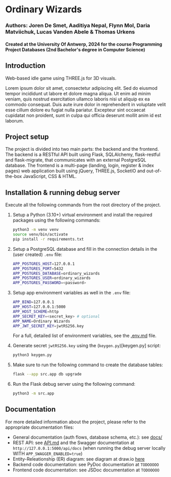# Ordinary Wizards

### Authors: Joren De Smet, Aaditiya Nepal, Flynn Mol, Daria Matviichuk, Lucas Vanden Abele & Thomas Urkens
#### Created at the University Of Antwerp, 2024 for the course Programming Project Databases (2nd Bachelor's degree in Computer Science)
## Introduction
Web-based idle game using THREE.js for 3D visuals.

Lorem ipsum dolor sit amet, consectetur adipiscing elit. Sed do eiusmod tempor incididunt ut labore et dolore magna aliqua. Ut enim ad minim veniam, quis nostrud exercitation ullamco laboris nisi ut aliquip ex ea commodo consequat. Duis aute irure dolor in reprehenderit in voluptate velit esse cillum dolore eu fugiat nulla pariatur. Excepteur sint occaecat cupidatat non proident, sunt in culpa qui officia deserunt mollit anim id est laborum.

## Project setup
The project is divided into two main parts: the backend and the frontend. The backend is a RESTful API built using Flask, SQLAlchemy, flask-restful and flask-migrate, that communicates with an external PostgreSQL database.
The frontend is a multi-page (landing, login, register & index pages) web application built using jQuery, THREE.js, SocketIO and out-of-the-box JavaScript, CSS & HTML.

## Installation & running debug server
Execute all the following commands from the root directory of the project.
1. Setup a Python (3.10+) virtual environment and install the required packages using the following commands:
    ```bash
    python3 -m venv venv
    source venv/bin/activate
    pip install -r requirements.txt
    ```

2. Setup a PostgreSQL database and fill in the connection details in the (user created) `.env` file:
    ```bash
    APP_POSTGRES_HOST=127.0.0.1
    APP_POSTGRES_PORT=5432
    APP_POSTGRES_DATABASE=ordinary_wizards
    APP_POSTGRES_USER=ordinary_wizards
    APP_POSTGRES_PASSWORD=<password>
    ```
3. Setup app environment variables as well in the `.env` file:
    ```bash
    APP_BIND=127.0.0.1
    APP_HOST=127.0.0.1:5000
    APP_HOST_SCHEME=http
    APP_SECRET_KEY=<secret_key> # optional
    APP_NAME=Ordinary Wizards
    APP_JWT_SECRET_KEY=jwtRS256.key
    ```
    For a full, detailed list of environment variables, see the [.env.md](docs/ENV.md) file.

4. Generate secret `jwtRS256.key` using the (`keygen.py`)[keygen.py] script:
    ```bash
    python3 keygen.py
    ```

5. Make sure to run the following command to create the database tables:
    ```bash
    flask --app src.app db upgrade
    ```
   
6. Run the Flask debug server using the following command:
    ```bash
    python3 -m src.app
    ```
   
## Documentation
For more detailed information about the project, please refer to the appropriate documentation files:
- General documentation (auth flows, database schema, etc.): see [docs/](docs/ )
- REST API: see [API.md](docs/API.md) and the Swagger documentation at `http://127.0.0.1:5000/api/docs` (when running the debug server locally WITH `APP_SWAGGER_ENABLED=true`)
- Entity-Releationship (ER) diagram: see diagram at draw.io [here](https://app.diagrams.net/#G1Ebpmnr3K95WjVUidBHmZOvmErXOZngmG#%7B%22pageId%22%3A%22qTOhjs8H4DzsFOw5SEp2%22%7D)
- Backend code documentation: see PyDoc documentation at `TODOOOOO`
- Frontend code documentation: see JSDoc documentation at `TODOOOOO`